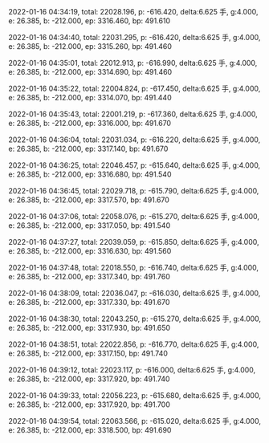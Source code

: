 2022-01-16 04:34:19, total: 22028.196, p: -616.420, delta:6.625 手, g:4.000, e: 26.385, b: -212.000, ep: 3316.460, bp: 491.610

2022-01-16 04:34:40, total: 22031.295, p: -616.420, delta:6.625 手, g:4.000, e: 26.385, b: -212.000, ep: 3315.260, bp: 491.460

2022-01-16 04:35:01, total: 22012.913, p: -616.990, delta:6.625 手, g:4.000, e: 26.385, b: -212.000, ep: 3314.690, bp: 491.460

2022-01-16 04:35:22, total: 22004.824, p: -617.450, delta:6.625 手, g:4.000, e: 26.385, b: -212.000, ep: 3314.070, bp: 491.440

2022-01-16 04:35:43, total: 22001.219, p: -617.360, delta:6.625 手, g:4.000, e: 26.385, b: -212.000, ep: 3316.000, bp: 491.670

2022-01-16 04:36:04, total: 22031.034, p: -616.220, delta:6.625 手, g:4.000, e: 26.385, b: -212.000, ep: 3317.140, bp: 491.670

2022-01-16 04:36:25, total: 22046.457, p: -615.640, delta:6.625 手, g:4.000, e: 26.385, b: -212.000, ep: 3316.680, bp: 491.540

2022-01-16 04:36:45, total: 22029.718, p: -615.790, delta:6.625 手, g:4.000, e: 26.385, b: -212.000, ep: 3317.570, bp: 491.670

2022-01-16 04:37:06, total: 22058.076, p: -615.270, delta:6.625 手, g:4.000, e: 26.385, b: -212.000, ep: 3317.050, bp: 491.540

2022-01-16 04:37:27, total: 22039.059, p: -615.850, delta:6.625 手, g:4.000, e: 26.385, b: -212.000, ep: 3316.630, bp: 491.560

2022-01-16 04:37:48, total: 22018.550, p: -616.740, delta:6.625 手, g:4.000, e: 26.385, b: -212.000, ep: 3317.340, bp: 491.760

2022-01-16 04:38:09, total: 22036.047, p: -616.030, delta:6.625 手, g:4.000, e: 26.385, b: -212.000, ep: 3317.330, bp: 491.670

2022-01-16 04:38:30, total: 22043.250, p: -615.270, delta:6.625 手, g:4.000, e: 26.385, b: -212.000, ep: 3317.930, bp: 491.650

2022-01-16 04:38:51, total: 22022.856, p: -616.770, delta:6.625 手, g:4.000, e: 26.385, b: -212.000, ep: 3317.150, bp: 491.740

2022-01-16 04:39:12, total: 22023.117, p: -616.000, delta:6.625 手, g:4.000, e: 26.385, b: -212.000, ep: 3317.920, bp: 491.740

2022-01-16 04:39:33, total: 22056.223, p: -615.680, delta:6.625 手, g:4.000, e: 26.385, b: -212.000, ep: 3317.920, bp: 491.700

2022-01-16 04:39:54, total: 22063.566, p: -615.020, delta:6.625 手, g:4.000, e: 26.385, b: -212.000, ep: 3318.500, bp: 491.690